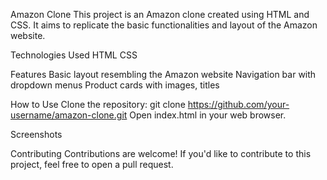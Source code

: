 Amazon Clone
This project is an Amazon clone created using HTML and CSS. It aims to replicate the basic functionalities and layout of the Amazon website.

Technologies Used
HTML
CSS

Features
Basic layout resembling the Amazon website
Navigation bar with dropdown menus
Product cards with images, titles

How to Use
Clone the repository: git clone https://github.com/your-username/amazon-clone.git
Open index.html in your web browser.

Screenshots


Contributing
Contributions are welcome! If you'd like to contribute to this project, feel free to open a pull request.

